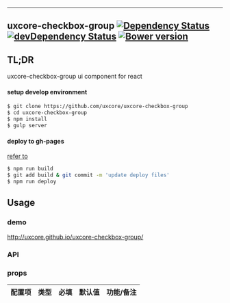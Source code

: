 ---

## uxcore-checkbox-group [![Dependency Status](http://img.shields.io/david/uxcore/uxcore-checkbox-group.svg?style=flat-square)](https://david-dm.org/uxcore/uxcore-checkbox-group) [![devDependency Status](http://img.shields.io/david/dev/uxcore/uxcore-checkbox-group.svg?style=flat-square)](https://david-dm.org/uxcore/uxcore-checkbox-group#info=devDependencies) [![Bower version](https://badge.fury.io/bo/uxcore-checkbox-group.svg)](http://badge.fury.io/bo/uxcore-checkbox-group)

## TL;DR

uxcore-checkbox-group ui component for react

#### setup develop environment

```sh
$ git clone https://github.com/uxcore/uxcore-checkbox-group
$ cd uxcore-checkbox-group
$ npm install
$ gulp server
```

#### deploy to gh-pages
[refer to]( http://stackoverflow.com/questions/17643381/how-to-upload-my-angularjs-static-site-to-github-pages)

```sh
$ npm run build
$ git add build & git commit -m 'update deploy files'
$ npm run deploy
```

## Usage

### demo
http://uxcore.github.io/uxcore-checkbox-group/

### API

### props

| 配置项 | 类型 | 必填 | 默认值 | 功能/备注 |
|---|---|---|---|---|


